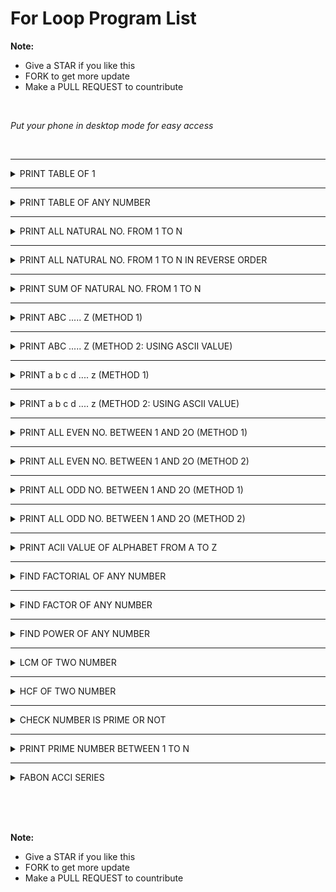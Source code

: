 # For Loop Program List

**Note:**
 - Give a STAR if you like this 
 - FORK to get more update
 - Make a PULL REQUEST to countribute

<br>

*Put your phone in desktop mode for easy access*

<br>


 <hr>

 <details><summary>PRINT TABLE OF 1</summary>

    ```

    #include <iostream>
    using namespace std;
    int main()
        {
            for(int i=1;i<=10;i++)
            {
                cout<<i<<"\n";
            }
        }


        /*
        ### Output ###
        1
        2
        3
        4
        5
        6
        7
        8
        9
        10
        */

    ```

<img>


 </details>



 <hr>

 <details><summary>PRINT TABLE OF ANY NUMBER</summary>

    ```

    #include <iostream>
    using namespace std;
    int main()
        {
            int no;
            cout<<"Enter any number\n";
            cin>>no;
            for(int i=1;i<=10;i++)
            {
                cout<<i*no<<"";
            }
        }


        /*
        ### Output ###
        Enter any number
        5
        5 10 15 20 25 30 35 40 45 50
        */





    ```

<img>


 </details>



 <hr>

 <details><summary>PRINT ALL NATURAL NO. FROM 1 TO N</summary>

    ```

    #include <iostream>
    using namespace std;
    int main()
        {
            int no;
            cout<<"Enter any number\n";
            cin>>no;
            cout<<"Natural no. from 1 to "<<no<<" is given below\n";
            for(int i=1;i<=no;i++)
            {
                cout<<i<<"";
            }
            
        }


        /*
        ### Output ###
        Enter any number
        8
        Natural no. from 1 to 8 is given below
        1 2 3 4 5 6 7 8 
        */

    ```

<img>


 </details>


 <hr>

 <details><summary>PRINT ALL NATURAL NO. FROM 1 TO N IN REVERSE ORDER</summary>

    ```

    #include <iostream>
    using namespace std;
    int main()
        {
            int no;
            cout<<"Enter any number\n";
            cin>>no;
            cout<<"Natural no. from "<<no<<" to 1 is given below\n";
            for(int i=1;i>=no;i--)
            {
                cout<<i<<"";
            }
            
        }


        /*
        ### Output ###
        Enter any number
        8
        Natural no. from 1 to 8 is given below
        8 7 6 5 4 3 2 1 
        */

    ```

<img>


 </details>




 <hr>

 <details><summary>PRINT SUM OF NATURAL NO. FROM 1 TO N</summary>

    ```

    #include <iostream>
    using namespace std;
    int main()
        {
            int no,sum=0;
            cout<<"Enter any number\n";
            cin>>no;
            cout<<"Natural no. from 1 to "<<no<<" is given below\n";
            for(int i=1;i<=no;i++)
            {
                cout<<i<<"";
                sum=sum+i;
            }
            cout<<"\nTotal sum="<<sum;
        }


        /*
        ### Output ###
        Enter any number
        8
        Natural no. from 1 to 8 is given below
        1 2 3 4 5 6 7 8 
        Total sum=36
        */
    ```

<img>


 </details>



 <hr>

 <details><summary>PRINT ABC ..... Z (METHOD 1)</summary>

    ```

    #include <iostream>
    using namespace std;
    int main()
        {
            for(char ch='A';ch<='Z';ch++>)
            {
                cout<<ch<<"";
            }
        }


        /*
        ### Output ###
        A B C D E F G H I J K L M N O P Q R S T U V W X Y Z 
        */

    ```

<img>


 </details>




 <hr>

 <details><summary>PRINT ABC ..... Z (METHOD 2: USING ASCII VALUE)</summary>

    ```

    #include <iostream>
    using namespace std;
    int main()
        {
           for(int i=65;i<=90;i++)
           {
            cout<<(char)i<<"";
           }
        }


         /*
        ### Output ###
        A B C D E F G H I J K L M N O P Q R S T U V W X Y Z 
        */

    ```

<img>


 </details>





 <hr>

 <details><summary>PRINT a b c d .... z (METHOD 1)</summary>

    ```

    #include <iostream>
    using namespace std;
    int main()
        {
             for(char ch='a';ch<='z';ch++>)
            {
                cout<<ch<<"";
            }
        }


        /*
        ### Output ###
        a b c d e f g h i j k l m n o p q r s t u v w x y z 
        */


    ```

<img>


 </details>




 <hr>

 <details><summary>PRINT a b c d .... z (METHOD 2: USING ASCII VALUE)</summary>


    ```

    #include <iostream>
    using namespace std;
    int main()
        {
            for(int i=97;i<=122;i++)
           {
            cout<<(char)i<<"";
           }
        }


        
        /*
        ### Output ###
        a b c d e f g h i j k l m n o p q r s t u v w x y z 
        */

    ```

<img>


 </details>



 <hr>

 <details><summary>PRINT ALL EVEN NO. BETWEEN 1 AND 2O (METHOD 1)</summary>

    ```

    #include <iostream>
    using namespace std;
    int main()
        {
            cout<<"Even number b/w 1 and 20 is given below\n";
            for(int i=2;i<=20;i=i+2)
            {
                cout<<i<<"";
            }
        }


          /*
        ### Output ###
        Even number b/w 1 and 20 is given below
        2 4 6 8 10 12 14 16 18 20 
        */

    ```

<img>


 </details>




 <hr>

 <details><summary>PRINT ALL EVEN NO. BETWEEN 1 AND 2O (METHOD 2)</summary>

    ```

    #include <iostream>
    using namespace std;
    int main()
        {
            cout<<"Even number b/w 1 and 20 is given below\n";
            for(int i=1;i<=20;i=i+1)
            {
                if(i%2==0)
                cout<<i<<"";
            }
        }


          /*
        ### Output ###
        Even number b/w 1 and 20 is given below
        2 4 6 8 10 12 14 16 18 20 
        */

    ```

<img>


 </details>




 <hr>

 <details><summary>PRINT ALL ODD NO. BETWEEN 1 AND 2O (METHOD 1)</summary>

    ```

    #include <iostream>
    using namespace std;
    int main()
        {
            cout<<"Odd number b/w 1 and 20 is given below\n";
            for(int i=1;i<=20;i=i+2)
            {
                cout<<i<<"";
            }
        }


          /*
        ### Output ###
        Odd number b/w 1 and 20 is given below
        1 3 5 7 9 11 13 15 17 19 
        */

    ```

<img>


 </details>



 <hr>

 <details><summary>PRINT ALL ODD NO. BETWEEN 1 AND 2O (METHOD 2)</summary>

    ```

    #include <iostream>
    using namespace std;
    int main()
        {
            cout<<"Odd number b/w 1 and 20 is given below\n";
            for(int i=1;i<=20;i=i+1)
            {
                if(i%2!=0)
                cout<<i<<"";
            }
        }


          /*
        ### Output ###
        Odd number b/w 1 and 20 is given below
        1 3 5 7 9 11 13 15 17 19 
        */

    ```

<img>


 </details>



 <hr>

 <details><summary>PRINT ACII VALUE OF ALPHABET FROM A TO Z</summary>

    ```

    #include <iostream>
    using namespace std;
    int main()
        {
            for(char ch='A';ch<='Z';ch++)
            {
                cout<<ch<<"="<<(int)ch<<"\n";
            }
        }


          /*
        ### Output ###
        A=65
        B=66
        C=67
        D=68
        E=69
        F=70
        G=71
        H=72
        I=73
        J=74
        K=75
        L=76
        M=77
        N=78
        O=89
        P=80
        Q=81
        R=82
        S=43
        T=54
        U=85
        V=86
        W=87
        X=88
        Y=89
        Z=90

        */

    ```

<img>


 </details>



 <hr>

 <details><summary>FIND FACTORIAL OF ANY NUMBER</summary>

    ```

    #include <iostream>
    using namespace std;
    int main()
        {
            int no,f=1;
            cout<<"Enter any number\n";
            cin>>no;
            for(int i=1;i<=no;i++)
            {
                f=f*i;
            }
            cout<<"Factorial="<<f;
        }


          /*
        ### Output ###
        Enter any number
        6
        Factorial=720
        */

    ```

<img>


 </details>



 <hr>

 <details><summary>FIND FACTOR OF ANY NUMBER</summary>

    ```

    #include <iostream>
    using namespace std;
    int main()
        {
            int no;
            cout<<"Enter any number\n";
            cin>>no;
            cout<<"Factor is given below\n";
            for(int i=1;i<=no;i++)
            {
                if(no%i==0)
                cout<<i<<"";
            }
        }


          /*
        ### Output ###
        Enter any number
        8
        Factor is given below
        1 2 4 8 
        */

    ```

<img>


 </details>




 <hr>

 <details><summary>FIND POWER OF ANY NUMBER</summary>

    ```

    #include <iostream>
    using namespace std;
    int main()
        {
            int b,p,f=1;
            cout<<"Enter base\n";
            cin>>b;
            cout<<"Enter power\n";
            cin>>p;
            for(int i=1;i<=p;i++)
            {
                f=f*b;
            }
            cout<<"Result="<<f;
        }


          /*
        ### Output ###
        Enter base
        2
        Enter power
        5 
        Result=32
        */

    ```

<img>


 </details>



 <hr>

 <details><summary>LCM OF TWO NUMBER </summary>

    ```

    #include <iostream>
    using namespace std;
    int main()
        {
            int no1,no2,m=1;
            cout<<"Enter first number\n";
            cin>>no1;
            cout<<"Enter second number\n";
            cin>>no2;
            for(int i=no1;;i++)
            {
                if(i%no1==0&&i%no2==0)
                {
                    m=i;
                    break;
                }
            }
            cout<<"LCM of "<<no1<<" and "<<no2<<" is "<<m;
        }


          /*
        ### Output ###
        Enter first number
        4
        Enter second number
        6 
        LCM of 4 and 6 is 12
        */

    ```

<img>


 </details>




 <hr>

 <details><summary>HCF OF TWO NUMBER </summary>

    ```

    #include <iostream>
    using namespace std;
    int main()
        {
            int no1,no2,m=1;
            cout<<"Enter first number\n";
            cin>>no1;
            cout<<"Enter second number\n";
            cin>>no2;
            for(int i=1;i<=no1;i++)
            {
                if(i%no1==0&&i%no2==0)
                {
                    m=i;
                }
            }
            cout<<"HCF of "<<no1<<" and "<<no2<<" is "<<m;
        }


          /*
        ### Output ###
        Enter first number
        16
        Enter second number
        624
        HCF of 16 and 24 is 8
        */

    ```

<img>


 </details>




 <hr>

 <details><summary>CHECK NUMBER IS PRIME OR NOT </summary>

    ```

    #include <iostream>
    using namespace std;
    int main()
        {
            int no,m=0;
            cout<<"Enter any number\n";
            cin>>no;
            for(int i=2;i<=no-1;i++)
            {
                if(no%i==0)
                {
                    cout<<"Number is not prime";
                    m=i;
                    break;
                }
            }
            if(m==0)
            cout<<"Number is prime";
        }


          /*
        ### Output ###
        Enter any number
        43
        Number is prime
        */

    ```

<img>


 </details>




 <hr>

 <details><summary>PRINT PRIME NUMBER BETWEEN 1 TO N </summary>

 **Note:** This is a 'C' code, click <a href="../../../../C%20Basic%20Tutorials/README.md">here </a>to get started with 'C Programming Language'

    ```

    #include <stdio.h>
    int main()
        {
            int n,m,num:
            printf("Enter any number you want to print prime number upto\n");
            scanf("%d",&num):
            printf("Prime number between 1 and %d is given below\n",num);
            for(int i=1;i<=num;i++)
            {
                n=1,m=0;
                for(int j=2;<=n-1;j++)
                {
                    if(n%j==0)
                    {
                        m=1;
                        break;
                    }
                }
                    if(m==0)
                    printf("%d",n);
                
            }
           
        }


          /*
        ### Output ###
        Enter any number you want to print prime number upto
        20
        Prime number between 1 and 20 is given below
        1 2 3 5 7 11 17 19 
        */

    ```

<img>


 </details>





 <hr>

 <details><summary>FABON ACCI SERIES</summary>

    ```

    #include <iostream>
    using namespace std;
    int main()
        {
            int no,a,b=1,c=0;
            cout<<"Enter any number upto you want to print fabonacci series\n";
            cin>>no;
            for(int i=1;i<=no;i++)
            {
                cout<<c<<"";
                a=b;
                b=c;
                c=a+b;
                    
            }
        }


          /*
        ### Output ###
        Enter any number upto you want to print fabonacci series
        8
        0 1 1 2 3 5 8 13 
        */

    ```

<img>


 </details>


<br><br><br>


**Note:**
 - Give a STAR if you like this 
 - FORK to get more update
 - Make a PULL REQUEST to countribute







